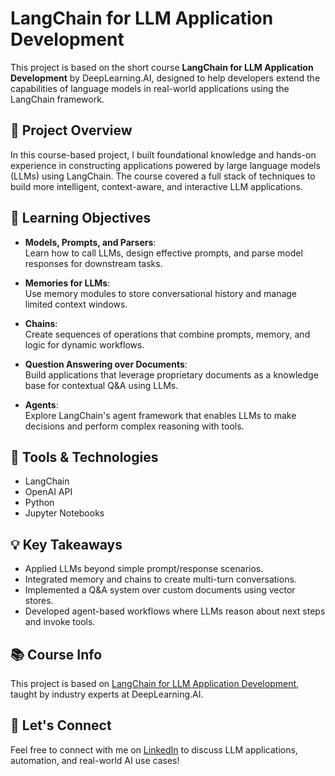 # LangChain for LLM Application Development

This project is based on the short course **LangChain for LLM Application Development** by DeepLearning.AI, designed to help developers extend the capabilities of language models in real-world applications using the LangChain framework.

## 🚀 Project Overview

In this course-based project, I built foundational knowledge and hands-on experience in constructing applications powered by large language models (LLMs) using LangChain. The course covered a full stack of techniques to build more intelligent, context-aware, and interactive LLM applications.

## 🎯 Learning Objectives

- **Models, Prompts, and Parsers**:  
  Learn how to call LLMs, design effective prompts, and parse model responses for downstream tasks.

- **Memories for LLMs**:  
  Use memory modules to store conversational history and manage limited context windows.

- **Chains**:  
  Create sequences of operations that combine prompts, memory, and logic for dynamic workflows.

- **Question Answering over Documents**:  
  Build applications that leverage proprietary documents as a knowledge base for contextual Q&A using LLMs.

- **Agents**:  
  Explore LangChain's agent framework that enables LLMs to make decisions and perform complex reasoning with tools.

## 🧰 Tools & Technologies

- LangChain
- OpenAI API
- Python
- Jupyter Notebooks

## 💡 Key Takeaways

- Applied LLMs beyond simple prompt/response scenarios.
- Integrated memory and chains to create multi-turn conversations.
- Implemented a Q&A system over custom documents using vector stores.
- Developed agent-based workflows where LLMs reason about next steps and invoke tools.

## 📚 Course Info

This project is based on [LangChain for LLM Application Development](https://www.deeplearning.ai/short-courses/langchain-for-llm-application-development/), taught by industry experts at DeepLearning.AI.

## 🤝 Let's Connect

Feel free to connect with me on [LinkedIn](https://www.linkedin.com/in/ahmed-iftekhar/) to discuss LLM applications, automation, and real-world AI use cases!
